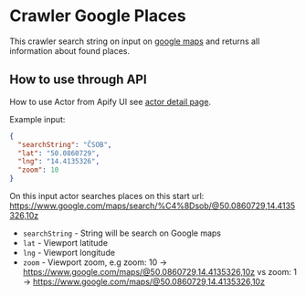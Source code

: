# Crawler Google Places
This crawler search string on input on [google maps](https://www.google.com/maps) and returns all information about found places.

## How to use through API
How to use Actor from Apify UI see [actor detail page](https://www.apify.com/drobnikj/crawler-google-places).

Example input:
```json
{
  "searchString": "ČSOB",
  "lat": "50.0860729",
  "lng": "14.4135326",
  "zoom": 10
}
```
On this input actor searches places on this start url: https://www.google.com/maps/search/%C4%8Dsob/@50.0860729,14.4135326,10z

- `searchString` - String will be search on Google maps
- `lat` - Viewport latitude
- `lng` - Viewport longitude
- `zoom` - Viewport zoom, e.g zoom: 10 -> https://www.google.com/maps/@50.0860729,14.4135326,10z vs zoom: 1 -> https://www.google.com/maps/@50.0860729,14.4135326,10z
